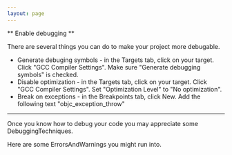 ```yaml
---
layout: page
---
```


** Enable debugging **

There are several things you can do to make your project more debugable.

* Generate debuging symbols - in the Targets tab, click on your target.  Click "GCC Compiler Settings".  Make sure "Generate debugging symbols" is checked.
* Disable optimization -  in the Targets tab, click on your target.  Click "GCC Compiler Settings".  Set "Optimization Level" to "No optimization".
* Break on exceptions - in the Breakpoints tab, click New.  Add the following text "objc_exception_throw"


----
Once you know how to debug your code you may appreciate some DebuggingTechniques.

Here are some ErrorsAndWarnings you might run into.
